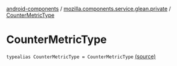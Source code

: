 [android-components](../index.md) / [mozilla.components.service.glean.private](index.md) / [CounterMetricType](./-counter-metric-type.md)

# CounterMetricType

`typealias CounterMetricType = CounterMetricType` [(source)](https://github.com/mozilla-mobile/android-components/blob/master/components/service/glean/src/main/java/mozilla/components/service/glean/private/MetricAliases.kt#L11)